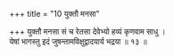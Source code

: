 +++
title = "10 युक्तौ मनसा"

+++
युक्तौ मनसा सं च रेतसा देवेभ्यो हव्यं कृणवाम साधु ।  
येषां भागस्तु इदं जुषन्तामविक्षुद्वादयार्य भद्रया ॥ १३ ॥